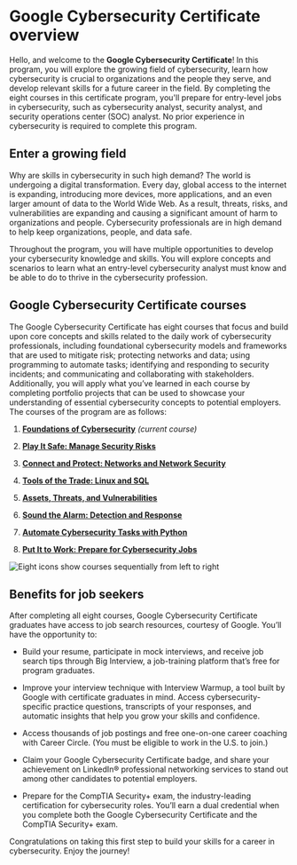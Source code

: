 # Google Cybersecurity Certificate overview

Hello, and welcome to the **Google Cybersecurity Certificate**! In this program, you will explore the growing field of cybersecurity, learn how cybersecurity is crucial to organizations and the people they serve, and develop relevant skills for a future career in the field. By completing the eight courses in this certificate program, you'll prepare for entry-level jobs in cybersecurity, such as cybersecurity analyst, security analyst, and security operations center (SOC) analyst. No prior experience in cybersecurity is required to complete this program.

## Enter a growing field

Why are skills in cybersecurity in such high demand? The world is undergoing a digital transformation. Every day, global access to the internet is expanding, introducing more devices, more applications, and an even larger amount of data to the World Wide Web. As a result, threats, risks, and vulnerabilities are expanding and causing a significant amount of harm to organizations and people. Cybersecurity professionals are in high demand to help keep organizations, people, and data safe. 

Throughout the program, you will have multiple opportunities to develop your cybersecurity knowledge and skills. You will explore concepts and scenarios to learn what an entry-level cybersecurity analyst must know and be able to do to thrive in the cybersecurity profession. 

## Google Cybersecurity Certificate courses

The Google Cybersecurity Certificate has eight courses that focus and build upon core concepts and skills related to the daily work of cybersecurity professionals, including foundational cybersecurity models and frameworks that are used to mitigate risk; protecting networks and data; using programming to automate tasks; identifying and responding to security incidents; and communicating and collaborating with stakeholders. Additionally, you will apply what you’ve learned in each course by completing portfolio projects that can be used to showcase your understanding of essential cybersecurity concepts to potential employers. The courses of the program are as follows: 

1. [**Foundations of Cybersecurity**](https://www.coursera.org/learn/foundations-of-cybersecurity/home/week/1) _(current course)_ 
    
2. [**Play It Safe: Manage Security Risks**](https://www.coursera.org/learn/manage-security-risks/home/week/1) 
    
3. [**Connect and Protect: Networks and Network Security**](https://www.coursera.org/learn/networks-and-network-security/home/week/1) 
    
4. [**Tools of the Trade: Linux and SQL**](https://www.coursera.org/learn/linux-and-sql/home/week/1) 
    
5. [**Assets, Threats, and Vulnerabilities**](https://www.coursera.org/learn/assets-threats-and-vulnerabilities/home/week/1) 
    
6. [**Sound the Alarm: Detection and Response**](https://www.coursera.org/learn/detection-and-response/home/week/1)
    
7. [**Automate Cybersecurity Tasks with Python**](https://www.coursera.org/learn/automate-cybersecurity-tasks-with-python/home/week/1) 
    
8. [**Put It to Work: Prepare for Cybersecurity Jobs**](https://www.coursera.org/learn/prepare-for-cybersecurity-jobs/home/week/1) 
    

![Eight icons show courses sequentially from left to right](https://d3c33hcgiwev3.cloudfront.net/imageAssetProxy.v1/wUDPfuuARCehSWG8hh8yGQ_391e3fca589640ff865568380c1165f1_S33G003-S33G010.png?expiry=1716163200000&hmac=Q6gwoSUVfqlayZUbYWqZyv9m_qyPDjrne44QSrVotsk)

## Benefits for job seekers

After completing all eight courses, Google Cybersecurity Certificate graduates have access to job search resources, courtesy of Google. You’ll have the opportunity to:

- Build your resume, participate in mock interviews, and receive job search tips through Big Interview, a job-training platform that’s free for program graduates. 
    
- Improve your interview technique with Interview Warmup, a tool built by Google with certificate graduates in mind. Access cybersecurity-specific practice questions, transcripts of your responses, and automatic insights that help you grow your skills and confidence.
    
- Access thousands of job postings and free one-on-one career coaching with Career Circle. (You must be eligible to work in the U.S. to join.)
    
- Claim your Google Cybersecurity Certificate badge, and share your achievement on LinkedIn® professional networking services to stand out among other candidates to potential employers. 
    
- Prepare for the CompTIA Security+ exam, the industry-leading certification for cybersecurity roles. You’ll earn a dual credential when you complete both the Google Cybersecurity Certificate and the CompTIA Security+ exam.
    

Congratulations on taking this first step to build your skills for a career in cybersecurity. Enjoy the journey!